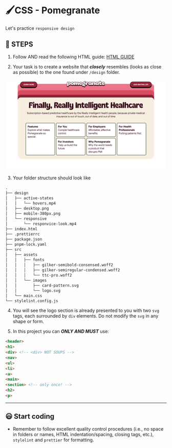 # 🖌️CSS - Pomegranate

Let's practice `responsive design`

## 🏁 STEPS

1. Follow AND read the following HTML guide:
   [HTML GUIDE](https://www.w3schools.com/htmL/html5_syntax.asp)

2. Your task is to create a website that **_closely_** resembles (looks as close
   as possible) to the one found under `/design` folder.

![pomegranate](./design/desktop.png)

3. Your folder structure should look like

```text
.
├── design
│   ├── active-states
│   │   └── hovers.mp4
│   ├── desktop.png
│   ├── mobile-380px.png
│   └── responsive
│       └── responvice-look.mp4
├── index.html
├── .prettierrc
├── package.json
├── pnpm-lock.yaml
├── src
│   ├── assets
│   │   ├── fonts
│   │   │   ├── gilker-semibold-consensed.woff2
│   │   │   ├── gilker-semiregular-condensed.woff2
│   │   │   └── ttc-pro.woff2
│   │   └── images
│   │       ├── card-pattern.svg
│   │       └── logo.svg
│   └── main.css
└── stylelint.config.js
```

4. You will see the logo section is already presented to you with two `svg` tags, each surrounded by `div` elements. Do not modify the `svg` in any shape or form.

5. In this project you can **_ONLY AND MUST_** use:

```HTML
<header>
<h1>
<div> <!-- <div> NOT SOUPS -->
<nav>
<ul>
<li>
<a>
<main>
<section> <!-- only once! -->
<h2>
<p>
```

---

## 😃 Start coding

- Remember to follow excellent quality control procedures (i.e., no space in
  folders or names, HTML indentation/spacing, closing tags, etc.), `stylelint` and `prettier`
  for formatting.
